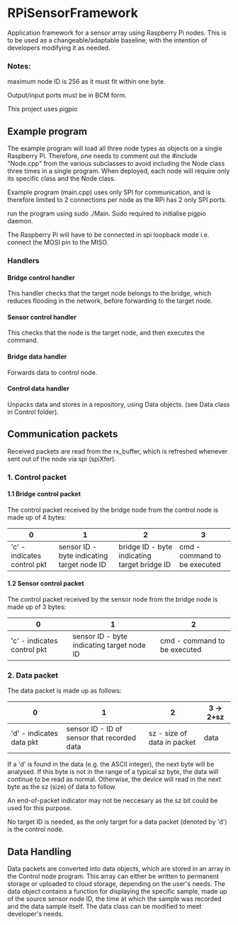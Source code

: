 # RPiSensorFramework
Application framework for a sensor array using Raspberry Pi nodes. This is to be used as a changeable/adaptable baseline, with the intention of developers modifying it as needed.

### Notes: 

maximum node ID is 256 as it must fit within one byte.

Output/input ports must be in BCM form.

This project uses pigpio

## Example program

The example program will load all three node types as objects on a single Raspberry Pi. Therefore, one needs to comment out the #include "Node.cpp" from the various subclasses to avoid including the Node class three times in a single program. When deployed, each node will require only its specific class and the Node class.

Example program (main.cpp) uses only SPI for communication, and is therefore limited to 2 connections per node as the RPi has 2 only SPI ports.

run the program using sudo ./Main. Sudo required to initialise pigpio daemon.

The Raspberry Pi will have to be connected in spi loopback mode i.e. connect the MOSI pin to the MISO. 

### Handlers

#### Bridge control handler

This handler checks that the target node belongs to the bridge, which reduces flooding in the network, before forwarding to the target node.

#### Sensor control handler

This checks that the node is the target node, and then executes the command.

#### Bridge data handler

Forwards data to control node.

#### Control data handler

Unpacks data and stores in a repository, using Data objects. (see Data class in Control folder).

## Communication packets

Received packets are read from the rx_buffer, which is refreshed whenever sent out of the node via spi (spiXfer).

### 1. Control packet

#### 1.1 Bridge control packet

The control packet received by the bridge node from the control node is made up of 4 bytes: 

|      0      |      1      |   2   |     3       |
| ----------- | ----------- | ----- | ------    |
| 'c' - indicates control pkt| sensor ID - byte indicating target node ID|bridge ID - byte indicating target bridge ID |cmd - command to be executed|

#### 1.2 Sensor control packet

The control packet received by the sensor node from the bridge node is made up of 3 bytes: 

|      0      |      1      |   2   |
| ----------- | ----------- | ----- |
| 'c' - indicates control pkt| sensor ID - byte indicating target node ID|cmd - command to be executed|

### 2. Data packet

The data packet is made up as follows:

|      0      |      1      |       2      |  3 -> 2+sz  |
| ----------- | ----------- | ----- |----- |
| 'd' - indicates data pkt| sensor ID - ID of sensor that recorded data |sz - size of data in packet| data|

If a 'd' is found in the data (e.g. the ASCII integer), the next byte will be analysed. If this byte is not in the range of a typical sz byte, the data will continue to be read as normal. Otherwise, the device will read in the next byte as the sz (size) of data to follow.

An end-of-packet indicator may not be neccesary as the sz bit could be used for this purpose.

No target ID is needed, as the only target for a data packet (denoted by 'd') is the control node.

## Data Handling

Data packets are converted into data objects, which are stored in an array in the Control node program. This array can either be written to permanent storage or uploaded to cloud storage, depending on the user's needs. The data object contains a function for displaying the specific sample, made up of the source sensor node ID, the time at which the sample was recorded and the data sample itself. The data class can be modified to meet developer's needs. 

